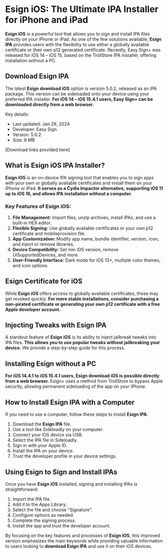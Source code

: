# Esign iOS: The Ultimate IPA Installer for iPhone and iPad

**Esign iOS** is a powerful tool that allows you to sign and install IPA files directly on your iPhone or iPad. As one of the few solutions available, **Esign IPA** provides users with the flexibility to use either a globally available certificate or their own p12 generated certificate. Recently, Easy Sign+ was released for iOS 14 – iOS 15, based on the TrollStore IPA installer, offering installation without a PC.

## Download Esign IPA

The latest **Esign download iOS** option is version 5.0.2, released as an IPA package. This version can be sideloaded onto your device using your preferred IPA installer. **For iOS 14 – iOS 15.4.1 users, Easy Sign+ can be downloaded directly from a web browser.**

Key details:
- Last updated: Jan 29, 2024
- Developer: Easy Sign
- Version: 5.0.2
- Size: 8 MB

[Download links provided here]

## What is Esign iOS IPA Installer?

**Esign iOS** is an on-device IPA signing tool that enables you to sign apps with your own or globally available certificates and install them on your iPhone or iPad. **It serves as a Cydia Impactor alternative, supporting iOS 11 up to iOS 16, and allows IPA installation without a computer.**

### Key Features of Esign iOS:

1. **File Management:** Import files, unzip archives, install IPAs, and use a built-in HEX editor.
2. **Flexible Signing:** Use globally available certificates or your own p12 certificate and mobileprovision file.
3. **App Customization:** Modify app name, bundle identifier, version, icon, and inject or remove libraries.
4. **Device Compatibility:** Set min iOS version, remove UISupportedDevices, and more.
5. **User-Friendly Interface:** Dark mode for iOS 13+, multiple color themes, and icon options.

## Esign Certificate for iOS

While **Esign iOS** offers access to globally available certificates, these may get revoked quickly. **For more stable installations, consider purchasing a non-pirated certificate or generating your own p12 certificate with a free Apple developer account.**

## Injecting Tweaks with Esign IPA

A standout feature of **Esign iOS** is its ability to inject jailbreak tweaks into IPA files. **This allows you to use popular tweaks without jailbreaking your device.** We provide a step-by-step guide for this process.

## Installing Esign without a PC

**For iOS 14.4.1 to iOS 15.4.1 users, Esign download iOS is possible directly from a web browser.** Esign+ uses a method from TrollStore to bypass Apple security, allowing permanent sideloading of the app on your iPhone.

## How to Install Esign IPA with a Computer

If you need to use a computer, follow these steps to install **Esign IPA**:

1. Download the **Esign IPA** file.
2. Use a tool like Sideloadly on your computer.
3. Connect your iOS device via USB.
4. Select the IPA file in Sideloadly.
5. Sign in with your Apple ID.
6. Install the IPA on your device.
7. Trust the developer profile in your device settings.

## Using Esign to Sign and Install IPAs

Once you have **Esign iOS** installed, signing and installing IPAs is straightforward:

1. Import the IPA file.
2. Add it to the Apps Library.
3. Select the file and choose "Signature".
4. Configure options as needed.
5. Complete the signing process.
6. Install the app and trust the developer account.

By focusing on the key features and processes of **Esign iOS**, this improved version emphasizes the main keywords while providing valuable information to users looking to **download Esign IPA** and use it on their iOS devices.
